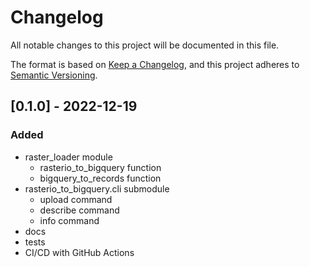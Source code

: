 # Changelog

All notable changes to this project will be documented in this file.

The format is based on [Keep a Changelog](https://keepachangelog.com/en/1.0.0/),
and this project adheres to [Semantic Versioning](https://semver.org/spec/v2.0.0.html).

## [0.1.0] - 2022-12-19

### Added

- raster_loader module
  - rasterio_to_bigquery function
  - bigquery_to_records function
- rasterio_to_bigquery.cli submodule
  - upload command
  - describe command
  - info command
- docs
- tests
- CI/CD with GitHub Actions
